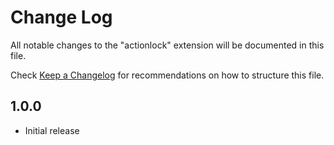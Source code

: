 # Change Log
All notable changes to the "actionlock" extension will be documented in this file.

Check [Keep a Changelog](http://keepachangelog.com/) for recommendations on how to structure this file.

## 1.0.0
- Initial release